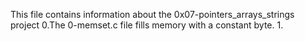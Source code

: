This file contains information about the 0x07-pointers_arrays_strings project
0.The 0-memset.c file fills memory with a constant byte.
1.